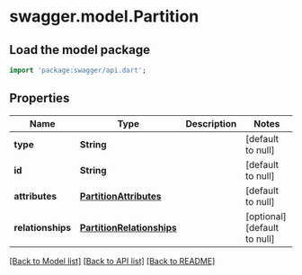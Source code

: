 # swagger.model.Partition

## Load the model package
```dart
import 'package:swagger/api.dart';
```

## Properties
Name | Type | Description | Notes
------------ | ------------- | ------------- | -------------
**type** | **String** |  | [default to null]
**id** | **String** |  | [default to null]
**attributes** | [**PartitionAttributes**](PartitionAttributes.md) |  | [default to null]
**relationships** | [**PartitionRelationships**](PartitionRelationships.md) |  | [optional] [default to null]

[[Back to Model list]](../README.md#documentation-for-models) [[Back to API list]](../README.md#documentation-for-api-endpoints) [[Back to README]](../README.md)

